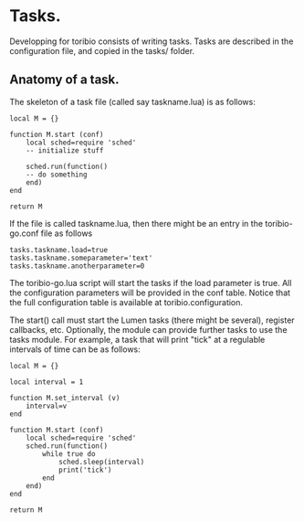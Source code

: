# Tasks.

Developping for toribio consists of writing tasks. Tasks are described in 
the configuration file, and copied in the tasks/ folder.

## Anatomy of a task.

The skeleton of a task file (called say taskname.lua) is as follows:

    local M = {}
    
    function M.start (conf)
    	local sched=require 'sched'
    	-- initialize stuff

    	sched.run(function()
		-- do something
    	end)
    end
    
    return M

If the file is called taskname.lua, then there might be an entry
in the toribio-go.conf file as follows

    tasks.taskname.load=true
    tasks.taskname.someparameter='text'
    tasks.taskname.anotherparameter=0

The toribio-go.lua script will start the tasks if the load parameter is
true. All the configuration parameters will be provided in the conf table.
Notice that the full configuration table is available at
toribio.configuration.

The start() call must start the Lumen tasks (there might be several), 
register callbacks, etc. Optionally, the module can provide further tasks
to use the tasks module. For example, a task that will print "tick" at a
regulable intervals of time can be as follows:

    local M = {}

    local interval = 1

    function M.set_interval (v)
    	interval=v
    end
    
    function M.start (conf)
    	local sched=require 'sched'
    	sched.run(function()
    		while true do
    			sched.sleep(interval)
    			print('tick')
    		end
    	end)
    end
    
    return M


